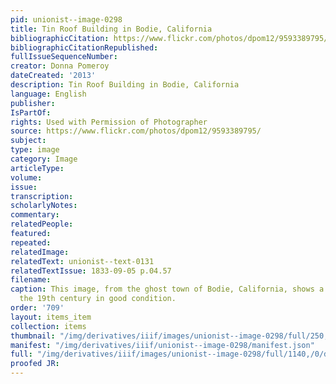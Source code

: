 ```yaml
---
pid: unionist--image-0298
title: Tin Roof Building in Bodie, California
bibliographicCitation: https://www.flickr.com/photos/dpom12/9593389795/
bibliographicCitationRepublished: 
fullIssueSequenceNumber: 
creator: Donna Pomeroy
dateCreated: '2013'
description: Tin Roof Building in Bodie, California
language: English
publisher: 
IsPartOf: 
rights: Used with Permission of Photographer
source: https://www.flickr.com/photos/dpom12/9593389795/
subject: 
type: image
category: Image
articleType: 
volume: 
issue: 
transcription: 
scholarlyNotes: 
commentary: 
relatedPeople: 
featured: 
repeated: 
relatedImage: 
relatedText: unionist--text-0131
relatedTextIssue: 1833-09-05 p.04.57
filename: 
caption: This image, from the ghost town of Bodie, California, shows a tin roof from
  the 19th century in good condition.
order: '709'
layout: items_item
collection: items
thumbnail: "/img/derivatives/iiif/images/unionist--image-0298/full/250,/0/default.jpg"
manifest: "/img/derivatives/iiif/unionist--image-0298/manifest.json"
full: "/img/derivatives/iiif/images/unionist--image-0298/full/1140,/0/default.jpg"
proofed JR: 
---
```

